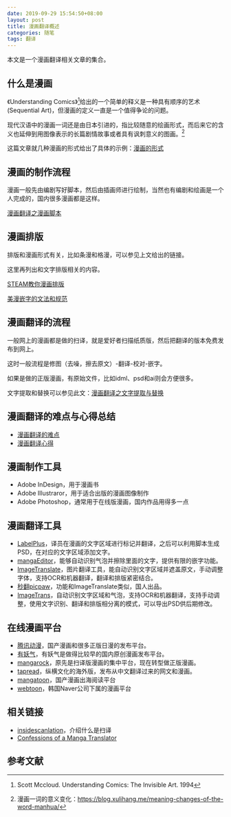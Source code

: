 ```yaml
---
date: 2019-09-29 15:54:50+08:00
layout: post
title: 漫画翻译概述
categories: 随笔
tags: 翻译
---
```


本文是一个漫画翻译相关文章的集合。

## 什么是漫画

《Understanding Comics》[^uc]给出的一个简单的释义是一种具有顺序的艺术(Sequential Art)，但漫画的定义一直是一个值得争论的问题。

现代汉语中的漫画一词还是由日本引进的，指比较随意的绘画形式，而后来它的含义也延伸到用图像表示的长篇剧情故事或者具有讽刺意义的图画。[^meaning]

这篇文章就几种漫画的形式给出了具体的示例：[漫画的形式](/comics-forms/)

## 漫画的制作流程

漫画一般先由编剧写好脚本，然后由插画师进行绘制，当然也有编剧和绘画是一个人完成的，国内很多漫画都是这样。

[漫画翻译之漫画脚本](https://blog.xulihang.me/comics-translation-scripts/)

## 漫画排版

排版和漫画形式有关，比如条漫和格漫，可以参见上文给出的链接。

这里再列出和文字排版相关的内容。

[STEAM教你漫画排版](http://oranpig.lofter.com/post/3fa60_96665f6)

[美漫嵌字的文法和规范](http://mangatalk.net/2013/comics-lettering/)

## 漫画翻译的流程

一般网上的漫画都是做的扫译，就是爱好者扫描纸质版，然后把翻译的版本免费发布到网上。

这时一般流程是修图（去噪，擦去原文）-翻译-校对-嵌字。

如果是做的正版漫画，有原始文件，比如idml、psd和ai则会方便很多。

文字提取和替换可以参见此文：[漫画翻译之文字提取与替换](https://blog.xulihang.me/comics-translation-text-extraction-and-substitution/)

## 漫画翻译的难点与心得总结

* [漫画翻译的难点](/comics-translation-the-difficulties/)
* [漫画翻译心得](/translating-comics/)


## 漫画制作工具

* Adobe InDesign，用于漫画书
* Adobe Illustraror，用于适合出版的漫画图像制作
* Adobe Photoshop，通常用于在线版漫画，国内作品用得多一点

## 漫画翻译工具

* [LabelPlus](https://noodlefighter.com/label_plus/)，译员在漫画的文字区域进行标记并翻译，之后可以利用脚本生成PSD，在对应的文字区域添加文字。
* [mangaEditor](https://moeka.me/mangaEditor/)，能够自动识别气泡并擦除里面的文字，提供有限的嵌字功能。
* [ImageTranslate](https://www.imagetranslate.com/)，图片翻译工具，能自动识别文字区域并遮盖原文，手动调整字体，支持OCR和机器翻译，翻译和排版紧密结合。
* [秒翻picpaw](https://www.picpaw.com/)，功能和ImageTranslate类似，国人出品。
* [ImageTrans](https://imagetrans.readthedocs.io/en/latest/)，自动识别文字区域和气泡，支持OCR和机器翻译，支持手动调整，使用文字识别、翻译和排版相分离的模式，可以导出PSD供后期修改。

## 在线漫画平台

* [腾讯动漫](https://ac.qq.com/Comic/)，国产漫画和很多正版日漫的发布平台。
* [有妖气](http://www.u17.com/)，有妖气是做得比较早的国内原创漫画发布平台。
* [mangarock](https://mrcomics.com/)，原先是扫译版漫画的集中平台，现在转型做正版漫画。
* [tapread](https://www.tapread.com)，纵横文化的海外版，发布从中文翻译过来的网文和漫画。
* [mangatoon](https://mangatoon.mobi/)，国产漫画出海阅读平台
* [webtoon](https://www.webtoons.com/)，韩国Naver公司下属的漫画平台

## 相关链接

* [insidescanlation](https://www.insidescanlation.com/)，介绍什么是扫译
* [Confessions of a Manga Translator](http://www.tcj.com/confessions-of-a-manga-translator/)

## 参考文献

[^uc]: Scott Mccloud. Understanding Comics: The Invisible Art. 1994
[^meaning]: 漫画一词的意义变化：<https://blog.xulihang.me/meaning-changes-of-the-word-manhua/>




